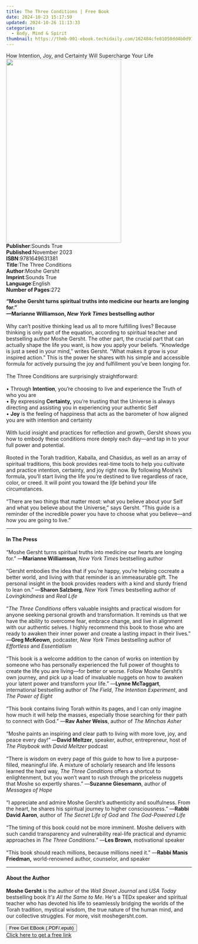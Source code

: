 ```yaml
---
title: The Three Conditions | Free Book
date: 2024-10-23 15:17:59
updated: 2024-10-26 11:13:33
categories:
  - Body, Mind & Spirit
thumbnail: https://thmb-001-ebook.techidaily.com/162484cfe81058dd4b0d976a7f028a2655b769c18cf795504657a89d08ec533d.jpg
---
```

<main id="book-container">
  <div class="flex flex-col">
    <div class="book-brief flex-1 py-6 px-4 sm:p-6 md:py-10 md:px-8">
      <!-- brief-->
      <div class="book-brief-main">
        How Intention, Joy, and Certainty Will Supercharge Your Life
      </div>
    </div>
    <div
      class="book-meta-info flex-1 grid gap-4 col-start-1 col-end-3 row-start-1 sm:mb-6 sm:grid-cols-4 lg:gap-6 lg:col-start-2 lg:row-end-6 lg:row-span-6 lg:mb-0"
    >
      <div
        class="book-meta-info-left place-content-center mt-4 p-4 text-sm leading-6 col-start-2 col-span-2 dark:text-slate-400"
      >
        <img
          class="w-full h-500 object-cover rounded-lg sm:h-255 sm:col-span-2 lg:col-span-full"
          src="https://img-001-ebook.techidaily.com/20bd576cf912146cada09a6f0074707534c8e79d11e43e70cf815ac479d41eb7.jpg"
          alt=""
          width="312"
          height="500"
        />
      </div>
      <div
        class="book-meta-info-right mt-2 col-start-1 row-start-2 col-span-3 self-center"
      >
        <!-- meta data  -->
        <div class="flex flex-col px-4 md:px-8">
          <div class="flex-1">
            <strong>Publisher</strong>:<span class="px-2">Sounds True</span>
          </div>
          <div class="flex-1">
            <strong>Published</strong>:<span class="px-2">November 2023</span>
          </div>
          <div class="flex-1">
            <strong>ISBN</strong>:<span class="px-2">9781649631381</span>
          </div>
          <div class="flex-1">
            <strong>Title</strong>:<span class="px-2"
              >The Three Conditions</span
            >
          </div>
          <div class="flex-1">
            <strong>Author</strong>:<span class="px-2">Moshe Gersht</span>
          </div>
          <div class="flex-1">
            <strong>Imprint</strong>:<span class="px-2">Sounds True</span>
          </div>
          <div class="flex-1">
            <strong>Language</strong>:<span class="px-2">English</span>
          </div>
          <div class="flex-1">
            <strong>Number of Pages</strong>:<span class="px-2">272</span>
          </div>
        </div>
      </div>
    </div>
    <div class="book-description flex-1 py-6 px-4 sm:p-6 md:py-10 md:px-8">
      <div class="book-description-main">
        <div accordion-content="" id="description">
          <p>
            <b
              >“Moshe Gersht turns spiritual truths into medicine our hearts are
              longing for.”</b
            ><br /><b
              >—Marianne Williamson, <i>New York Times</i> bestselling author</b
            ><br /><br />Why can’t positive thinking lead us all to more
            fulfilling lives? Because thinking is only part of the equation,
            according to spiritual teacher and bestselling author Moshe Gersht.
            The other part, the crucial part that can actually shape the life
            you want, is how you apply your beliefs. “Knowledge is just a seed
            in your mind,” writes Gersht. “What makes it grow is your inspired
            action.” This is the power he shares with his simple and accessible
            formula for actively pursuing the joy and fulfillment you’ve been
            longing for.<br /><br />The Three Conditions are surprisingly
            straightforward:<br /><br />• Through <b>Intention</b>, you’re
            choosing to live and experience the Truth of who you are<br />• By
            expressing <b>Certainty,</b> you’re trusting that the Universe is
            always directing and assisting you in experiencing your authentic
            Self<br />• <b>Joy</b> is the feeling of happiness that acts as the
            barometer of how aligned you are with intention and certainty<br /><br />With
            lucid insight and practices for reflection and growth, Gersht shows
            you how to embody these conditions more deeply each day—and tap in
            to your full power and potential.<br /><br />Rooted in the Torah
            tradition, Kaballa, and Chasidus, as well as an array of spiritual
            traditions, this book provides real-time tools to help you cultivate
            and practice intention, certainty, and joy right now. By following
            Moshe’s formula, you’ll start living the life you’re destined to
            live regardless of race, color, or creed. It will point you toward
            the <i>life</i> behind your life circumstances.<br /><br />“There
            are two things that matter most: what you believe about your Self
            and what you believe about the Universe,” says Gersht. “This guide
            is a reminder of the incredible power you have to choose what you
            believe—and how you are going to live.”
          </p>
        </div>
        <div class="accordion-fader"></div>
      </div>
    </div>
    <div class="book-excerpts flex-1 py-6 px-4 sm:p-6 md:py-10 md:px-8">
      <!-- excerpts-->
      <div class="book-excerpts-main">
        <hr />
        <h4 class="placeholder placeholder-heading">
          <span>In The Press</span>
        </h4>
        <p></p>
        <p>
          “Moshe Gersht turns spiritual truths into medicine our hearts are
          longing for.” —<b>Marianne Williamson</b>,
          <i>New York Times</i> bestselling author<br /><br />“Gersht embodies
          the idea that if you’re happy, you’re helping cocreate a better world,
          and living with that reminder is an immeasurable gift. The personal
          insight in the book provides readers with a kind and sturdy friend to
          lean on.” —<b>Sharon Salzberg</b>, <i>New York Times</i> bestselling
          author of <i>Lovingkindness</i> and <i>Real Life</i><br /><br />“<i
            >The Three Conditions</i
          >
          offers valuable insights and practical wisdom for anyone seeking
          personal growth and transformation. It reminds us that we have the
          ability to overcome fear, embrace change, and live in alignment with
          our authentic selves. I highly recommend this book to those who are
          ready to awaken their inner power and create a lasting impact in their
          lives.” <br />—<b>Greg McKeown</b>, podcaster,
          <i>New York Times</i> bestselling author of <i>Effortless</i> and
          <i>Essentialism</i> <br /><br />“This book is a welcome addition to
          the canon of works on intention by someone who has personally
          experienced the full power of thoughts to create the life you are
          living—for better or worse. Follow Moshe Gersht’s own journey, and
          pick up a load of invaluable nuggets on how to awaken your latent
          power and transform your life.” —<b>Lynne McTaggart</b>, international
          bestselling author of <i>The Field</i>,
          <i>The Intention Experiment</i>, and <i>The Power of Eight</i
          ><br /><br />“This book contains living Torah within its pages, and I
          can only imagine how much it will help the masses, especially those
          searching for their path to connect with God.” —<b>Rav Asher Weiss</b
          >, author of <i>The Minchas Asher</i><br /><br />“Moshe paints an
          inspiring and clear path to living with more love, joy, and peace
          every day!” —<b>David Meltzer</b>, speaker, author, entrepreneur, host
          of <i>The Playbook with David Meltzer</i> podcast<br /><br />“There is
          wisdom on every page of this guide to how to live a purpose-filled,
          meaningful life. A mixture of scholarly research and life lessons
          learned the hard way, <i>The Three Conditions</i> offers a shortcut to
          enlightenment, but you won’t want to rush through the priceless
          nuggets that Moshe so expertly shares.” —<b>Suzanne Giesemann</b>,
          author of <i>Messages of Hope</i><br /><br />“I appreciate and admire
          Moshe Gersht’s authenticity and soulfulness. From the heart, he shares
          his spiritual journey to higher consciousness.” —<b
            >Rabbi David Aaron</b
          >, author of <i>The Secret Life of God</i> and
          <i>The God-Powered Life</i><br /><br />“The timing of this book could
          not be more imminent. Moshe delivers with such candid transparency and
          vulnerability real-life practical and dynamic approaches in
          <i>The Three Conditions</i>.” —<b>Les Brown</b>, motivational
          speaker<br /><br />​​​​​​​“This book should reach millions, because
          millions need it.” —<b>Rabbi Manis Friedman,</b> world-renowned
          author, counselor, and speaker
        </p>
        <p></p>
      </div>
    </div>
    <div class="book-about-author flex-1 py-6 px-4 sm:p-6 md:py-10 md:px-8">
      <!-- about author-->
      <div class="book-main-author-main">
        <hr />
        <h4 class="placeholder placeholder-heading">
          <span>About the Author</span>
        </h4>
        <p>
          <b>Moshe Gersht</b> is the author of the
          <i>Wall Street Journal</i> and <i>USA Today</i> bestselling book
          <i>It's All the Same to Me</i>. He's a TEDx speaker and spiritual
          teacher who has devoted his life to seamlessly bridging the worlds of
          the Torah tradition, mystical wisdom, the true nature of the human
          mind, and our collective struggles. For more, visit moshegersht.com.
        </p>
      </div>
    </div>
    <div class="book-free-get flex-1 py-6 px-4 sm:p-6 md:py-10 md:px-8">
      <button
        id="btn-free-get"
        class="bg-blue-500 hover:bg-blue-700 text-white font-bold py-2 px-4 rounded"
      >
        Free Get EBook (.PDF/.epub)
      </button>
      <div id="countdown-display" class="px-2 text-lg mt-2"></div>
      <a
        id="free-link"
        class="hidden bg-blue-500 hover:bg-blue-700 text-white font-bold py-2 px-4 rounded"
        href="https://www.ebooks.com/en-us/book/210761790/the-three-conditions/moshe-gersht/"
        target="_blank"
        >Click here to get a free link</a
      >
    </div>
    <script>
      let countdownTime = 0;
      let countdownInterval = null;
      document
        .getElementById('btn-free-get')
        .addEventListener('click', startCountdown);
      function startCountdown() {
        countdownTime = new Date().getTime() + 60000 * 3;
        countdownInterval = setInterval(updateCountdown, 1000);
        document.getElementById('btn-free-get').disabled = true;
        document
          .getElementById('btn-free-get')
          .classList.add('bg-gray-500', 'cursor-not-allowed');
      }
      function updateCountdown() {
        let currentTime = new Date().getTime();
        let timeLeft = countdownTime - currentTime;
        let secondsLeft = Math.floor(timeLeft / 1000);
        document.getElementById('countdown-display').innerHTML =
          `Remaining time: ${secondsLeft} seconds.`;
        if (secondsLeft <= 0) {
          clearInterval(countdownInterval);
          document.getElementById('btn-free-get').classList.add('hidden');
          document.getElementById('free-link').classList.remove('hidden');
          document.getElementById('countdown-display').innerHTML = '';
        }
      }
    </script>
  </div>
</main>
